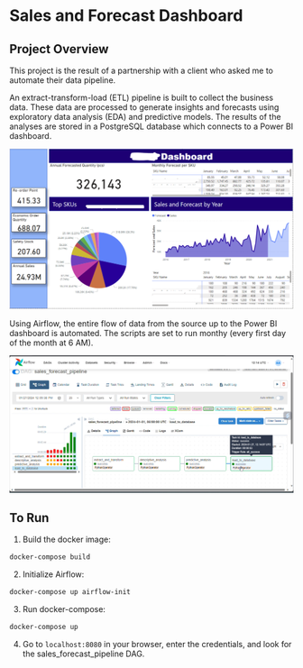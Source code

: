 # Sales and Forecast Dashboard

## Project Overview
This project is the result of a partnership with a client who asked me to automate their data pipeline. 

An extract-transform-load (ETL) pipeline is built to collect the business data. These data are processed to generate insights and forecasts using exploratory data analysis (EDA) and predictive models. The results of the analyses are stored in a PostgreSQL database which connects to a Power BI dashboard.

![Alt text](images/dashboard.png)

Using Airflow, the entire flow of data from the source up to the Power BI dashboard is automated. The scripts are set to run monthy (every first day of the month at 6 AM). 

![Alt text](images/airflow.png)

## To Run
1. Build the docker image:
```bash
docker-compose build
```

2. Initialize Airflow:
```bash
docker-compose up airflow-init
```

3. Run docker-compose:
```bash
docker-compose up
```

4. Go to `localhost:8080` in your browser, enter the credentials, and look for the sales_forecast_pipeline DAG.